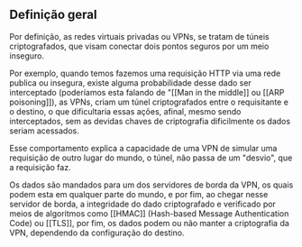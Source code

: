 ## Definição geral

Por definição, as redes virtuais privadas ou VPNs, se tratam de túneis criptografados, que visam conectar dois pontos seguros por um meio inseguro. 

Por exemplo, quando temos fazemos uma requisição HTTP via uma rede publica ou insegura, existe alguma probabilidade desse dado ser interceptado (poderíamos esta falando de  "[[Man in the middle]] ou [[ARP poisoning]]), as VPNs, criam um túnel criptografados entre o requisitante e o destino, o que dificultaria essas ações, afinal, mesmo sendo interceptados, sem as devidas chaves de criptografia dificilmente os dados seriam acessados. 

 Esse comportamento explica a capacidade de uma VPN de simular uma requisição de outro lugar do mundo, o túnel, não passa de um "desvio", que a requisição faz.
 
 Os dados são mandados para um dos servidores de borda da VPN, os quais podem esta em qualquer parte do mundo, e por fim, ao chegar nesse servidor de borda, a integridade do dado criptografado e verificado por meios de algoritmos como [[HMAC]] (Hash-based Message Authentication Code) ou [[TLS]], por fim, os dados podem ou não manter a criptografia da VPN, dependendo da configuração do destino. 